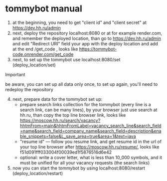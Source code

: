 # tommybot manual
1. at the beginning, you need to get "client id" and "client secret" at https://dev.hh.ru/admin
2. next, deploy the repository localhost:8080 or at for example render.com, and remember the deployed location, than go to https://dev.hh.ru/admin and edit "Redirect URI" field your app with the deploy location and add at the end /get_code , looks like https://tommybot-code.onrender.com/get_code
3. next, to set up the tommybot use localhost:8080/set (deploy_location/set)
> [!IMPORTANT]
> be aware, you can set up all data only once, to set up again, you'll need to redeploy the repository
4. next, prepare data for the tommybot set up:
   - prepare search links collection for the tommybot (every line is a search link, can be many lines), by your browser just use search at hh.ru, than copy the top line browser link, looks like https://moscow.hh.ru/search/vacancy?hhtmFrom=main&hhtmFromLabel=vacancy_search_line&search_field=name&search_field=company_name&search_field=description&enable_snippets=false&L_save_area=true&area=1&text=java
   - "resume id" — follow you resume link, and get resume id in the url of your top line browser after https://moscow.hh.ru/resume/, looks like f51d091fff033004f00039ed1f5876516d6e42
   - optional: write a cover letter, what is less than 10_000 symbols, and it must be unified for all your vacancy requests (the search links)
5. now you can start the tommybot by using localhost:8080/restart (deploy_location/restart)
